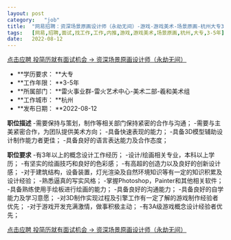 ```yaml
---
layout:	post
category:	"job"
title:	"网易招聘：资深场景原画设计师（永劫无间）-游戏-游戏美术-场景原画-杭州大专3-5年"
tags:	[网易,招聘,面试,找工作,工作,内推,游戏,游戏美术,场景原画,杭州,大专,3-5年]
date:	2022-08-12
---
```


[点击应聘 投简历就有面试机会 -> 资深场景原画设计师（永劫无间）](http://mobile.bole.netease.com/bole/boleDetail?id=42287&employeeId=346f03c3cda5f04c&key=all)



- **学历要求： **大专
- **工作年限： **3-5年
- **所属部门： **雷火事业群-雷火艺术中心-美术二部-羲和美术组
- **工作城市： **杭州
- **发布日期： **2022-08-12



**职位描述**
-需要保持与策划，制作等相关部门保持紧密的合作与沟通；
-需要与主美紧密合作，为团队提供美术方向；
-具备快速表现的能力；
-具备3D模型辅助设计制作能力者更佳；
-具备良好的语言表达能力及合作态度；



**职位要求**
-有3年以上的概念设计工作经历；
-设计/绘画相关专业，本科以上学历；
-有坚实的绘画技巧和良好的色彩感；
-有高超的创造力以及良好的创新设计感；
-对于建筑结构，设备装置，灯光渲染及自然环境知识等有一定的知识积累及设计经验；
-熟悉逼真的写实风格；
-掌握Photoshop，Painter和其他相关软件；
-具备熟练使用手绘板进行绘画的能力；
-具备良好的沟通能力；
-具备良好的自学能力及学习意愿；
-对3D制作实现过程及引擎工作有一定了解的游戏制作经验者优先；
-对于游戏开发充满激情，做事积极主动；
-有3A级游戏概念设计经验者优先；



[点击应聘 投简历就有面试机会 -> 资深场景原画设计师（永劫无间）](http://mobile.bole.netease.com/bole/boleDetail?id=42287&employeeId=346f03c3cda5f04c&key=all)